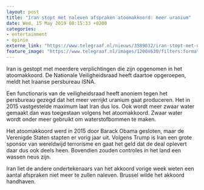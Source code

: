 ```yaml
---
layout: post
title: "Iran stopt met naleven afspraken atoomakkoord: meer uranium"
date: Wed, 15 May 2019 08:15:33 +0200
categories: 
- entertainment 
- opinie 
externe_link: "https://www.telegraaf.nl/nieuws/3589032/iran-stopt-met-naleven-afspraken-atoomakkoord-meer-uranium"
feature_image: "https://www.telegraaf.nl/images/1200x630/filters:format(jpeg):quality(80)/cdn-kiosk-api.telegraaf.nl/4d099f9c-76d9-11e9-bc2d-02d2fb1aa1d7.jpg"
---
```


<p class="intro">Iran is gestopt met meerdere verplichtingen die zijn opgenomen in het atoomakkoord. De Nationale Veiligheidsraad heeft daartoe opgeroepen, meldt het Iraanse persbureau ISNA.</p> <p>Een functionaris van de veiligheidsraad heeft anoniem tegen het persbureau gezegd dat het meer verrijkt uranium gaat produceren. Het in 2015 vastgestelde maximum laat Iran dus los. Ook wordt meer zwaar water gemaakt dan was toegestaan volgens het atoomakkoord. Zwaar water wordt onder meer gebruikt om waterstofbommen te maken.</p><p>Het atoomakkoord werd in 2015 door Barack Obama gesloten, maar de Verenigde Staten stapten er vorig jaar uit. Volgens Trump is Iran een grote sponsor van wereldwijd terrorisme en gaat het geld dat de deal oplevert daar dus ook deels heen. Bovendien zouden controles in het land een wassen neus zijn.</p><p>Iran liet de andere ondertekenaars van het akkoord vorige week weten een aantal afspraken niet meer te zullen naleven. Brussel wilde het akkoord handhaven.</p>
